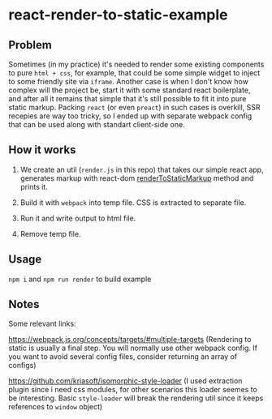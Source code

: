 # react-render-to-static-example


## Problem

Sometimes (in my practice) it's needed to render some existing components to pure `html + css`, for example, that could be some simple widget to inject to some friendly site via `iframe`. Another case is when I don't know how complex will the project be, start it with some standard react boilerplate, and after all it remains that simple that it's still possible to fit it into pure static markup. Packing `react` (or even `preact`) in such cases is overkill, SSR recepies are way too tricky, so I ended up with separate webpack config that can be used along with standart client-side one.


## How it works

1. We create an util (`render.js` in this repo) that takes our simple react app, generates markup with react-dom [renderToStaticMarkup](https://reactjs.org/docs/react-dom-server.html#rendertostaticmarkup) method and prints it.

2. Build it with `webpack` into temp file. CSS is extracted to separate file.

3. Run it and write output to html file.

4. Remove temp file.


## Usage

`npm i` and `npm run render` to build example


## Notes

Some relevant links:

https://webpack.js.org/concepts/targets/#multiple-targets (Rendering to static is usually a final step. You will normally use other webpack config. If you want to avoid several config files, consider returning an array of configs)

https://github.com/kriasoft/isomorphic-style-loader (I used extraction plugin since i need css modules, for other scenarios this loader seemes to be interesting. Basic `style-loader` will break the rendering util since it keeps references to `window` object)